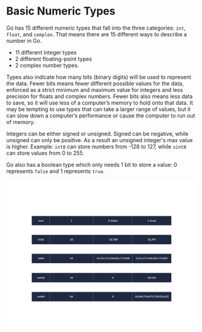 # Basic Numeric Types

Go has 15 different numeric types that fall into the three categories: `int`, `float`, and `complex`. That means there are 15 different ways to describe a number in Go.

- 11 different integer types
- 2 different floating-point types
- 2 complex number types.

Types also indicate how many bits (binary digits) will be used to represent the data. Fewer bits means fewer different possible values for the data, enforced as a strict minimum and maximum value for integers and less precision for floats and complex numbers. Fewer bits also means less data to save, so it will use less of a computer’s memory to hold onto that data. It may be tempting to use types that can take a larger range of values, but it can slow down a computer’s performance or cause the computer to run out of memory.

Integers can be either signed or unsigned. Signed can be negative, while unsigned can only be positive. As a result an unsigned integer's max value is higher. Example: `int8` can store numbers from -128 to 127, while `uint8` can store values from 0 to 255.

Go also has a boolean type which only needs 1 bit to store a value: 0 represents `false` and 1 represents `true`.

![Go's numeric types outlined in a table.](../images/go-numeric-types.svg)
